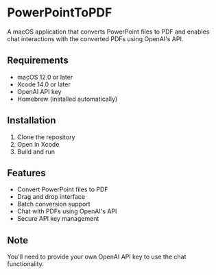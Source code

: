 # PowerPointToPDF

A macOS application that converts PowerPoint files to PDF and enables chat interactions with the converted PDFs using OpenAI's API.

## Requirements
- macOS 12.0 or later
- Xcode 14.0 or later
- OpenAI API key
- Homebrew (installed automatically)

## Installation
1. Clone the repository
2. Open in Xcode
3. Build and run

## Features
- Convert PowerPoint files to PDF
- Drag and drop interface
- Batch conversion support
- Chat with PDFs using OpenAI's API
- Secure API key management

## Note
You'll need to provide your own OpenAI API key to use the chat functionality. 
